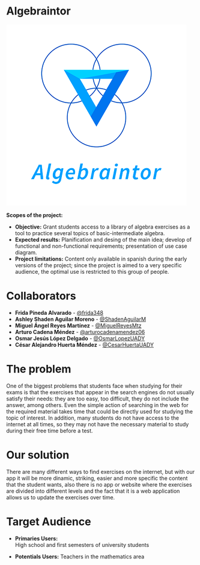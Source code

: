 # Algebraintor
![Logo Algebraintor](https://github.com/CesarHuertaUADY/Proyecto_Fundamentos_IS/blob/main/Images/Logo_ver2_resized.png)

**Scopes of the project:** 
* **Objective:** Grant students access to a library of algebra exercises as a tool to practice several topics of basic-intermediate algebra. 
* **Expected results:** Planification and desing of the main idea; develop of functional and non-functional requirements; presentation of use case diagram.
* **Project limitations:** Content only available in spanish during the early versions of the project; since the project is aimed to a very specific audience, the optimal use is restricted to this group of people.

# Collaborators
* **Frida Pineda Alvarado** - [@frida348](https://github.com/frida348 "@frida348")
* **Ashley Shaden Aguilar Moreno** - [@ShadenAguilarM](https://github.com/ShadenAguilarM "@ShadenAguilarM") 
* **Miguel Ángel Reyes Martínez** - [@MiguelReyesMtz](https://github.com/MiguelReyesMtz "@MiguelReyesMtz")
* **Arturo Cadena Méndez** - [@arturocadenamendez06](https://github.com/arturocadenamendez06 "@arturocadenamendez06")
* **Osmar Jesús López Delgado** - [@OsmarLopezUADY](https://github.com/OsmarLopezUADY "OsmarLopezUADY")
* **César Alejandro Huerta Méndez** - [@CesarHuertaUADY](https://github.com/CesarHuertaUADY "@CesarHuertaUADY")

# The problem
One of the biggest problems that students face when studying for their exams is that the exercises that appear in the search engines do not usually satisfy their needs: they are too easy, too difficult, they do not include the answer, among others. Even the simple action of searching in the web for the required material takes time that could be directly used for studying the topic of interest. In addition, many students do not have access to the internet at all times, so they may not have the necessary material to study during their free time before a test.

# Our solution
There are many different ways to find exercises on the internet, but with our app it will be more dinamic, striking, easier and more specific the content that the student wants, also there is no app or website where the exercises are divided into different levels and the fact that it is a web application allows us to update the exercises over time.

# Target Audience
* **Primaries Users:**  
High school and first semesters of university students

* **Potentials Users:**
Teachers in the mathematics area
